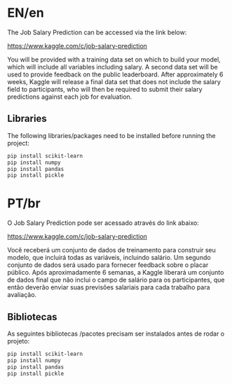 # EN/en

The Job Salary Prediction can be accessed via the link below:

https://www.kaggle.com/c/job-salary-prediction

You will be provided with a training data set on which to build your model, which will include all variables including salary.  A second data set will be used to provide feedback on the public leaderboard.  After approximately 6 weeks, Kaggle will release a final data set that does not include the salary field to participants, who will then be required to submit their salary predictions against each job for evaluation.

## Libraries

The following libraries/packages need to be installed before running the project:

```bash
pip install scikit-learn
pip install numpy
pip install pandas
pip install pickle
```


# PT/br

O Job Salary Prediction pode ser acessado através do link abaixo:

https://www.kaggle.com/c/job-salary-prediction

Você receberá um conjunto de dados de treinamento para construir seu modelo, que incluirá todas as variáveis, incluindo salário. Um segundo conjunto de dados será usado para fornecer feedback sobre o placar público. Após aproximadamente 6 semanas, a Kaggle liberará um conjunto de dados final que não inclui o campo de salário para os participantes, que então deverão enviar suas previsões salariais para cada trabalho para avaliação.

## Bibliotecas

As seguintes bibliotecas /pacotes precisam ser instalados antes de rodar o projeto:

```bash
pip install scikit-learn
pip install numpy
pip install pandas
pip install pickle
```

